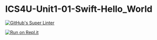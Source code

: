 # ICS4U-Unit1-01-Swift-Hello_World
[![GitHub's Super Linter](https://github.com/Sean-McLeod/ICS4U-Unit1-01-Swift-Hello_World/workflows/GitHub's%20Super%20Linter/badge.svg)](https://github.com/Sean-McLeod/ICS4U-Unit1-01-Swift-Hello_World/actions)

[![Run on Repl.it](https://repl.it/badge/github/Sean-McLeod/ICS4U-Unit1-01-Swift-Hello_World)](https://repl.it/github/ICS4U-Unit1-01-Swift-Hello_World)
